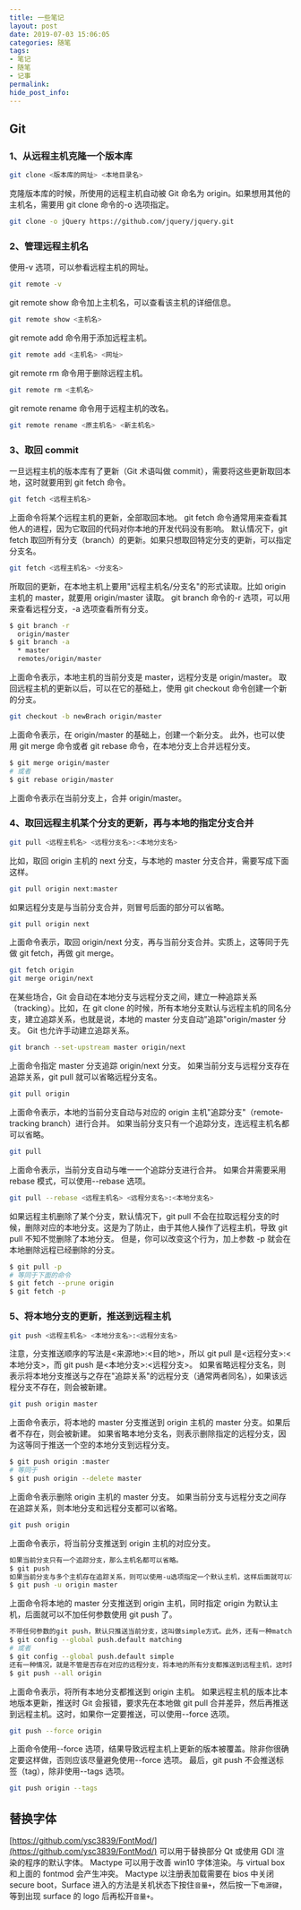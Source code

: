 ```yaml
---
title: 一些笔记
layout: post
date: 2019-07-03 15:06:05
categories: 随笔
tags:
- 笔记
- 随笔
- 记事
permalink:
hide_post_info:
---
```

## Git

### 1、从远程主机克隆一个版本库

```bash
git clone <版本库的网址> <本地目录名>
```

克隆版本库的时候，所使用的远程主机自动被 Git 命名为 origin。如果想用其他的主机名，需要用 git clone 命令的-o 选项指定。

```bash
git clone -o jQuery https://github.com/jquery/jquery.git
```

### 2、管理远程主机名

使用-v 选项，可以参看远程主机的网址。

```bash
git remote -v
```

git remote show 命令加上主机名，可以查看该主机的详细信息。

```bash
git remote show <主机名>
```

git remote add 命令用于添加远程主机。

```bash
git remote add <主机名> <网址>
```

git remote rm 命令用于删除远程主机。

```bash
git remote rm <主机名>
```

git remote rename 命令用于远程主机的改名。

```bash
git remote rename <原主机名> <新主机名>
```

### 3、取回 commit

一旦远程主机的版本库有了更新（Git 术语叫做 commit），需要将这些更新取回本地，这时就要用到 git fetch 命令。

```bash
git fetch <远程主机名>
```

上面命令将某个远程主机的更新，全部取回本地。
git fetch 命令通常用来查看其他人的进程，因为它取回的代码对你本地的开发代码没有影响。
默认情况下，git fetch 取回所有分支（branch）的更新。如果只想取回特定分支的更新，可以指定分支名。

```bash
git fetch <远程主机名> <分支名>
```

所取回的更新，在本地主机上要用"远程主机名/分支名"的形式读取。比如 origin 主机的 master，就要用 origin/master 读取。
git branch 命令的-r 选项，可以用来查看远程分支，-a 选项查看所有分支。

```bash
$ git branch -r
  origin/master
$ git branch -a
  * master
  remotes/origin/master
```

上面命令表示，本地主机的当前分支是 master，远程分支是 origin/master。
取回远程主机的更新以后，可以在它的基础上，使用 git checkout 命令创建一个新的分支。

```bash
git checkout -b newBrach origin/master
```

上面命令表示，在 origin/master 的基础上，创建一个新分支。
此外，也可以使用 git merge 命令或者 git rebase 命令，在本地分支上合并远程分支。

```bash
$ git merge origin/master
# 或者
$ git rebase origin/master
```

上面命令表示在当前分支上，合并 origin/master。

### 4、取回远程主机某个分支的更新，再与本地的指定分支合并

```bash
git pull <远程主机名> <远程分支名>:<本地分支名>
```

比如，取回 origin 主机的 next 分支，与本地的 master 分支合并，需要写成下面这样。

```bash
git pull origin next:master
```

如果远程分支是与当前分支合并，则冒号后面的部分可以省略。

```bash
git pull origin next
```

上面命令表示，取回 origin/next 分支，再与当前分支合并。实质上，这等同于先做 git fetch，再做 git merge。

```bash
git fetch origin
git merge origin/next
```

在某些场合，Git 会自动在本地分支与远程分支之间，建立一种追踪关系（tracking）。比如，在 git clone 的时候，所有本地分支默认与远程主机的同名分支，建立追踪关系，也就是说，本地的 master 分支自动"追踪"origin/master 分支。
Git 也允许手动建立追踪关系。

```bash
git branch --set-upstream master origin/next
```

上面命令指定 master 分支追踪 origin/next 分支。
如果当前分支与远程分支存在追踪关系，git pull 就可以省略远程分支名。

```bash
git pull origin
```

上面命令表示，本地的当前分支自动与对应的 origin 主机"追踪分支"（remote-tracking branch）进行合并。
如果当前分支只有一个追踪分支，连远程主机名都可以省略。

```bash
git pull
```

上面命令表示，当前分支自动与唯一一个追踪分支进行合并。
如果合并需要采用 rebase 模式，可以使用--rebase 选项。

```bash
git pull --rebase <远程主机名> <远程分支名>:<本地分支名>
```

如果远程主机删除了某个分支，默认情况下，git pull 不会在拉取远程分支的时候，删除对应的本地分支。这是为了防止，由于其他人操作了远程主机，导致 git pull 不知不觉删除了本地分支。
但是，你可以改变这个行为，加上参数 -p 就会在本地删除远程已经删除的分支。

```bash
$ git pull -p
# 等同于下面的命令
$ git fetch --prune origin
$ git fetch -p
```

### 5、将本地分支的更新，推送到远程主机

```bash
git push <远程主机名> <本地分支名>:<远程分支名>
```

注意，分支推送顺序的写法是<来源地>:<目的地>，所以 git pull 是<远程分支>:<本地分支>，而 git push 是<本地分支>:<远程分支>。
如果省略远程分支名，则表示将本地分支推送与之存在"追踪关系"的远程分支（通常两者同名），如果该远程分支不存在，则会被新建。

```bash
git push origin master
```

上面命令表示，将本地的 master 分支推送到 origin 主机的 master 分支。如果后者不存在，则会被新建。
如果省略本地分支名，则表示删除指定的远程分支，因为这等同于推送一个空的本地分支到远程分支。

```bash
$ git push origin :master
# 等同于
$ git push origin --delete master
```

上面命令表示删除 origin 主机的 master 分支。
如果当前分支与远程分支之间存在追踪关系，则本地分支和远程分支都可以省略。

```bash
git push origin
```

上面命令表示，将当前分支推送到 origin 主机的对应分支。

```bash
如果当前分支只有一个追踪分支，那么主机名都可以省略。
$ git push
如果当前分支与多个主机存在追踪关系，则可以使用-u选项指定一个默认主机，这样后面就可以不加任何参数使用git push。
$ git push -u origin master
```

上面命令将本地的 master 分支推送到 origin 主机，同时指定 origin 为默认主机，后面就可以不加任何参数使用 git push 了。

```bash
不带任何参数的git push，默认只推送当前分支，这叫做simple方式。此外，还有一种matching方式，会推送所有有对应的远程分支的本地分支。Git 2.0版本之前，默认采用matching方法，现在改为默认采用simple方式。如果要修改这个设置，可以采用git config命令。
$ git config --global push.default matching
# 或者
$ git config --global push.default simple
还有一种情况，就是不管是否存在对应的远程分支，将本地的所有分支都推送到远程主机，这时需要使用--all选项。
$ git push --all origin
```

上面命令表示，将所有本地分支都推送到 origin 主机。
如果远程主机的版本比本地版本更新，推送时 Git 会报错，要求先在本地做 git pull 合并差异，然后再推送到远程主机。这时，如果你一定要推送，可以使用--force 选项。

```bash
git push --force origin 
```

上面命令使用--force 选项，结果导致远程主机上更新的版本被覆盖。除非你很确定要这样做，否则应该尽量避免使用--force 选项。
最后，git push 不会推送标签（tag），除非使用--tags 选项。

```bash
git push origin --tags
```

## 替换字体

[https://github.com/ysc3839/FontMod/](https://github.com/ysc3839/FontMod/) 可以用于替换部分 Qt 或使用 GDI 渲染的程序的默认字体。
Mactype 可以用于改善 win10 字体渲染。与 virtual box 和上面的 fontmod 会产生冲突。
Mactype 以注册表加载需要在 bios 中关闭 secure boot，Surface 进入的方法是关机状态下按住`音量+`，然后按一下`电源键`，等到出现 surface 的 logo 后再松开`音量+`。

